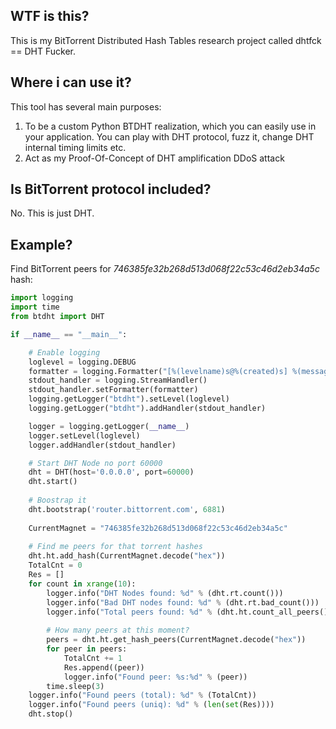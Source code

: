 WTF is this?
----------------

This is my BitTorrent Distributed Hash Tables research project called dhtfck == DHT Fucker.

Where i can use it?
-------------------
This tool has several main purposes:

1. To be a custom Python BTDHT realization, which you can easily use in your application. You can play with DHT protocol, fuzz it, change DHT internal timing limits etc.
2. Act as my Proof-Of-Concept of DHT amplification DDoS attack

Is BitTorrent protocol included?
--------------------------------
No. This is just DHT.

Example?
--------
Find BitTorrent peers for *746385fe32b268d513d068f22c53c46d2eb34a5c* hash:

```python
import logging
import time
from btdht import DHT 

if __name__ == "__main__":

    # Enable logging
    loglevel = logging.DEBUG
    formatter = logging.Formatter("[%(levelname)s@%(created)s] %(message)s")
    stdout_handler = logging.StreamHandler()
    stdout_handler.setFormatter(formatter)
    logging.getLogger("btdht").setLevel(loglevel)
    logging.getLogger("btdht").addHandler(stdout_handler)

    logger = logging.getLogger(__name__)
    logger.setLevel(loglevel)
    logger.addHandler(stdout_handler)

    # Start DHT Node no port 60000
    dht = DHT(host='0.0.0.0', port=60000)
    dht.start()
    
    # Boostrap it
    dht.bootstrap('router.bittorrent.com', 6881)
    
    CurrentMagnet = "746385fe32b268d513d068f22c53c46d2eb34a5c"
    
    # Find me peers for that torrent hashes
    dht.ht.add_hash(CurrentMagnet.decode("hex"))
    TotalCnt = 0
    Res = [] 
    for count in xrange(10):
        logger.info("DHT Nodes found: %d" % (dht.rt.count()))
        logger.info("Bad DHT nodes found: %d" % (dht.rt.bad_count()))
        logger.info("Total peers found: %d" % (dht.ht.count_all_peers()))
        
        # How many peers at this moment?
        peers = dht.ht.get_hash_peers(CurrentMagnet.decode("hex"))
        for peer in peers:
            TotalCnt += 1
            Res.append((peer))
            logger.info("Found peer: %s:%d" % (peer))
        time.sleep(3)
    logger.info("Found peers (total): %d" % (TotalCnt))
    logger.info("Found peers (uniq): %d" % (len(set(Res))))
    dht.stop()

```
